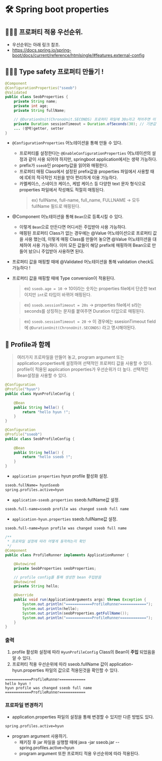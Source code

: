 # 🛠 Spring boot properties


## 🧑🏻‍💻 프로퍼티 적용 우선순위.
- 우선순위는 아래 링크 참조.
- https://docs.spring.io/spring-boot/docs/current/reference/htmlsingle/#features.external-config

## 🧑🏻‍💻 Type safety 프로퍼티 만들기 !

```java
@Component
@ConfigurationProperties("sseob")
@Validated
public class SeobProperties {
	private String name;
	private int age;
	private String fullName;

    // @DurationUnit(ChronoUnit.SECONDS) 프로퍼티 파일에 30s라고 적어주면 이 어노테이션은 생략 가능하다.
	private Duration sessionTimeout = Duration.ofSeconds(30); // 기본값 30초
    ... (생략)getter, setter
}
```

- `@ConfigurationProperties` 어노테이션을 통해 만들 수 있다.
    - 프로퍼티를 설정한다는 `@EnableConfigurationProperties` 어노테이션의 설정과 같이 사용 되어야 하지만, springboot application에서는 생략 가능하다.
    - prefix가 `sseob`인 property값을 읽어와 매핑한다.
    - 프로퍼티 매핑 Class에서 설정된 prefix값을 properties 파일에서 사용할 때에 IDE의 적극적인 지원을 받아 편리하게 이용 가능하다.
    - 카멜케이스, 스네이크 케이스, 케밥 케이스 등 다양한 text 문자 형식으로 properties 파일에서 작성해도 적절히 매핑된다.
        > ex) fullName, full-name, full_name, FULLNAME -> 모두 fullName 필드로 매핑된다.

- @Component 어노테이션을 통해 `Bean`으로 등록시킬 수 있다.
    - 이렇게 `Bean`으로 만든다면 어디서든 주입받아 사용 가능하다.
    - 매핑된 프로퍼티 Class가 없는 경우에는 @Value 어노테이션으로 프로퍼티 값을 사용 했는데, 이렇게 매핑 Class를 만들어 놓으면 @Value 어노테이션을 대체하여 사용 가능하다. 이미 모든 값들이 해당 prefix에 매핑하여 Bean으로 만들어 놨으니 주입받아 사용하면 된다.

- 프로퍼티 값을 매핑할 때에 @Validated 어노테이션을 통해 validation check도 가능하다 !
- 프로퍼티 값을 매핑할 때에 Type conversion이 적용된다.
    > ex) `sseob.age = 10` -> 10이라는 숫자는 properties file에서 단순한 text이지만 `int`로 타입이 바뀌어 매핑된다.

    > ex) `sseob.sessionTimeout = 20s` -> properties file에서 s라는 seconds를 상징하는 문자를 붙여주면 Duration 타입으로 매핑된다.

    > ex) `sseob.sessionTimeout = 20` -> 이 경우에는 ssesionTimeout field에 `@DurationUnit(ChronoUnit.SECONDS)` 라고 명시해야된다.


## 👋 Profile과 함께

> 여러가지 프로파일을 만들어 놓고, program argument 또는 application.properties에 설정하여 선택적인 프로퍼티 값을 사용할 수 있다.
> profile이 적용된 application properties가 우선순위가 더 높다.
> 선택적인 Bean설정을 사용할 수 있다.

```java
@Configuration
@Profile("hyun")
public class HyunProfileConfig {
	
	@Bean
	public String hello() {
		return "hello hyun !";
	}
}

@Configuration
@Profile("sseob")
public class SeobProfileConfig {
	
	@Bean
	public String hello() {
		return "hello sseob !";
	}
}
```

- `application properties` hyun profile 활성화 설정.
```xml
sseob.fullName= hyunSseob
spring.profiles.active=hyun
```

- `application-sseob.properties` sseob.fullName값 설정.
```xml
sseob.full-name=sseob profile was changed sseob full name
```

- `application-hyun.properties` sseob.fullName값 설정.
```xml
sseob.full-name=hyun profile was changed sseob full name
```

```java
/**
 * 프로파일 설정에 따라 어떻게 동작하는지 확인
 */
@Component
public class ProfileRunner implements ApplicationRunner {

	@Autowired
	private SeobProperties seobProperties;

	// profile config를 통해 생성한 bean 주입받음
	@Autowired
	private String hello;

	@Override
	public void run(ApplicationArguments args) throws Exception {
		System.out.println("============ProfileRunner============");
		System.out.println(hello);
		System.out.println(seobProperties.getFullName());
		System.out.println("============ProfileRunner============");
	}
}
```

### 출력
1. profile 활성화 설정에 따라 `HyunProfileConfig` Class의 Bean이 **주입** 되었음을 알 수 있다.
2. 프로퍼티 적용 우선순위에 따라 sseob.fullName 값이 application-hyun.properties 파일의 값으로 적용된것을 확인할 수 있다. 
```console
============ProfileRunner============
hello hyun !
hyun profile was changed sseob full name
============ProfileRunner============
```

### 프로파일 변경하기
- application.properties 파일의 설정을 통해 변경할 수 있지만 다른 방법도 있다.
```xml
spring.profiles.active=hyun
```

- program argument 사용하기.
    - 패키징 후 jar 파일을 실행할 때에 java -jar sseob.jar --spring.profiles.active=hyun
    - program argument 또한 프로퍼티 적용 우선순위에 따라 적용된다.
